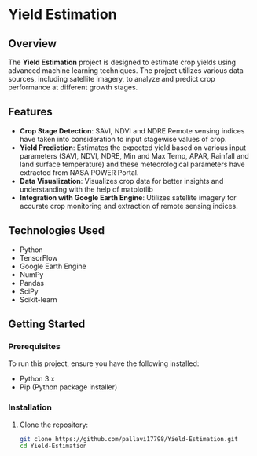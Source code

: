 # Yield Estimation

## Overview
The **Yield Estimation** project is designed to estimate crop yields using advanced machine learning techniques. The project utilizes various data sources, including satellite imagery, to analyze and predict crop performance at different growth stages.


## Features
- **Crop Stage Detection**: SAVI, NDVI and NDRE Remote sensing indices have taken into consideration to input stagewise values of crop.
- **Yield Prediction**: Estimates the expected yield based on various input parameters (SAVI, NDVI, NDRE, Min and Max Temp, APAR, Rainfall and land surface temperature) and        these meteorological parameters have extracted from NASA POWER Portal.
- **Data Visualization**: Visualizes crop data for better insights and understanding with the help of matplotlib
- **Integration with Google Earth Engine**: Utilizes satellite imagery for accurate crop monitoring and extraction of remote sensing indices.

## Technologies Used
- Python
- TensorFlow
- Google Earth Engine
- NumPy
- Pandas
- SciPy
- Scikit-learn

## Getting Started

### Prerequisites
To run this project, ensure you have the following installed:

- Python 3.x
- Pip (Python package installer)

### Installation
1. Clone the repository:
   ```bash
   git clone https://github.com/pallavi17798/Yield-Estimation.git
   cd Yield-Estimation

